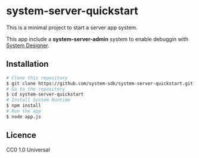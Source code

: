 # system-server-quickstart

This is a minimal project to start a server app system.

This app include a **system-server-admin** system to enable debuggin with [System Designer](https://system-designer.github.io).

## Installation

```sh
# Clone this repository
$ git clone https://github.com/system-sdk/system-server-quickstart.git
# Go to the repository
$ cd system-server-quickstart
# Install System Runtime
$ npm install
# Run the app
$ node app.js
```

## Licence

CC0 1.0 Universal